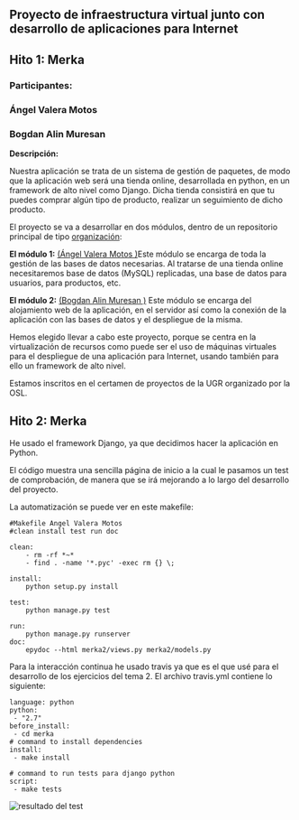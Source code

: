 ## **Proyecto de infraestructura virtual junto con desarrollo de aplicaciones para Internet** ##

## **Hito 1: Merka** ##

### **Participantes:** ###

### Ángel Valera Motos  ###
### Bogdan Alin Muresan ###

**Descripción:**

Nuestra aplicación se trata de un sistema de gestión de paquetes, de modo que la aplicación web será una tienda online, desarrollada en python, en un framework de alto nivel como Django. Dicha tienda consistirá en que tu puedes comprar algún tipo de producto, realizar un seguimiento de dicho producto.

El proyecto se va a desarrollar en dos módulos, dentro de un repositorio principal de  tipo [organización](https://github.com/ProyectoIV-DAI/ProyectoIV-Modulo-Principal.git):

**El módulo 1:**  [(Ángel Valera Motos )](https://github.com/AngelValera/proyectoIV-Modulo-1.git)Este módulo se encarga de toda la gestión de las bases de datos necesarias. Al tratarse de una tienda online necesitaremos base de datos (MySQL) replicadas, una base de datos para usuarios, para productos, etc. 

**El módulo 2:** [(Bogdan Alin Muresan )](https://github.com/bogdananas/proyectoIV-modulo2.git) Este módulo se encarga del alojamiento web de la aplicación, en el servidor así como la conexión de la aplicación con las bases de datos y el despliegue de la misma.

Hemos elegido llevar a cabo este proyecto, porque se centra en la virtualización de recursos como puede ser el uso de máquinas virtuales para el despliegue de una aplicación para Internet, usando también para ello un framework de alto nivel.

Estamos inscritos en el certamen de proyectos de la UGR organizado por la OSL.

## **Hito 2: Merka** ##

He usado el framework Django, ya que decidimos hacer la aplicación en Python.

El código muestra una sencilla página de inicio a la cual le pasamos un test de comprobación, de manera que se irá mejorando a lo largo del desarrollo del proyecto.

La automatización  se puede ver en este makefile:

```
#Makefile Angel Valera Motos
#clean install test run doc

clean:
	- rm -rf *~*
	- find . -name '*.pyc' -exec rm {} \;

install:
	python setup.py install

test:
	python manage.py test

run:
	python manage.py runserver
doc:
	epydoc --html merka2/views.py merka2/models.py
```
Para la interacción continua he usado travis ya que es el que usé para el desarrollo de los ejercicios del tema 2.
El archivo travis.yml contiene lo siguiente:

```
language: python
python:
 - "2.7"
before_install:
 - cd merka
# command to install dependencies
install:
 - make install

# command to run tests para django python
script:
 - make tests
```

![resultado del test](https://travis-ci.org/AngelValera/proyectoIV-Modulo-1.svg?branch=master)